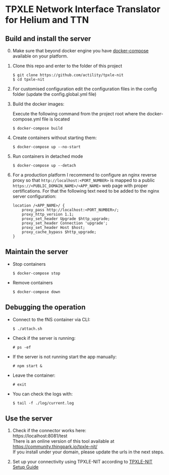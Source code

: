 # TPXLE Network Interface Translator for Helium and TTN

## Build and install the server
0. Make sure that beyond docker engine you have [docker-compose](https://docs.docker.com/compose/install/) available on your platform.
1. Clone this repo and enter to the folder of this project

    ```
    $ git clone https://github.com/actility/tpxle-nit
    $ cd tpxle-nit
    ```

2. For customised configuration edit the configuration files in the config folder (update the config.global.yml file)
3. Build the docker images:

    Execute the following command from the project root where the docker-compose.yml file is located
    ```
    $ docker-compose build
    ```

3. Create containers without starting them:

    ```
    $ docker-compose up --no-start
    ```

4. Run containers in detached mode

    ```
    $ docker-compose up --detach
    ```

5. For a production platform I recommend to configure an nginx reverse proxy so that `http://localhost:<PORT_NUMBER>` is mapped to a public `https://<PUBLIC_DOMAIN_NAME>/<APP_NAME>` web page with proper certifications. For that the following text need to be added to the nginx server configuration:

    ```
    location /<APP_NAME>/ {
        proxy_pass http://localhost:<PORT_NUMBER>/;
        proxy_http_version 1.1;
        proxy_set_header Upgrade $http_upgrade;
        proxy_set_header Connection 'upgrade';
        proxy_set_header Host $host;
        proxy_cache_bypass $http_upgrade;
    }
    ```

## Maintain the server

- Stop containers  
    ```
    $ docker-compose stop
    ```

- Remove containers  
    ```
    $ docker-compose down
    ```

## Debugging the operation

- Connect to the fNS container via CLI:  
    ```
    $ ./attach.sh
    ```

- Check if the server is running:  
    ```
    # ps -ef
    ```

- If the server is not running start the app manually:  
    ```
    # npm start &
    ```

- Leave the container:  
    ```
    # exit
    ```

- You can check the logs with:  
    ```
    $ tail -f ./log/current.log
    ```
## Use the server

1.	Check if the connector works here:  
    https://localhost:8081/test  
    There is an online version of this tool available at https://community.thingpark.io/tpxle-nit/  
    If you install under your domain, please update the urls in the next steps.  

2.	Set up your connectivity using TPXLE-NIT according to [TPXLE-NIT Setup Guide](docs/tpxle-nit-setup-guide.md)

